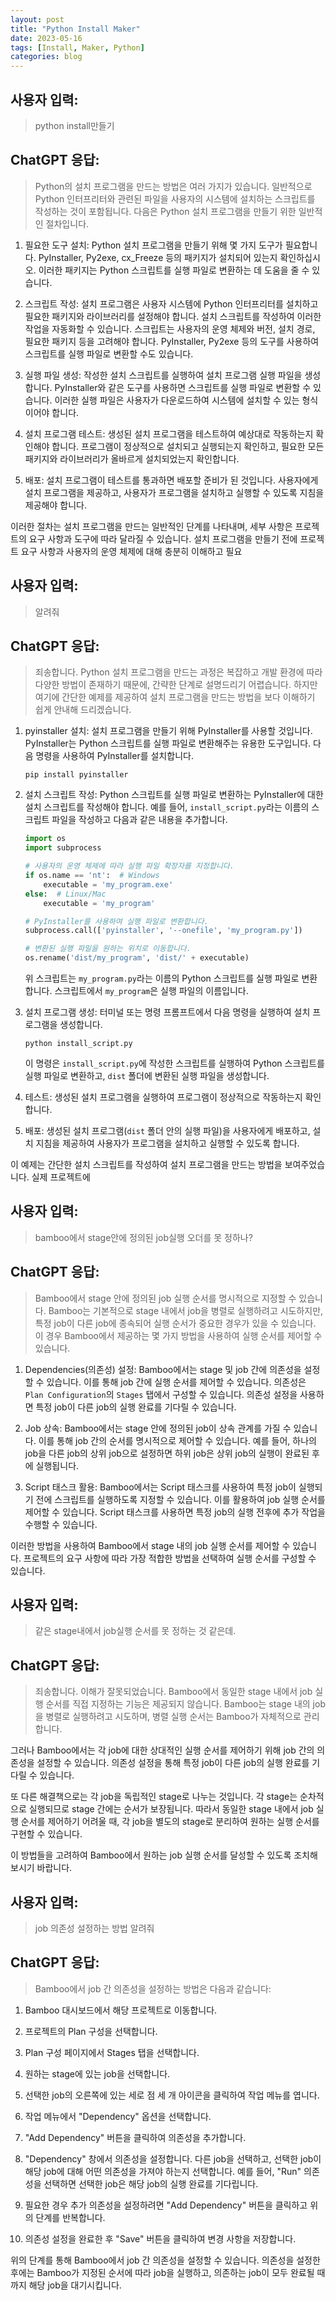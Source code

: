 ```yaml
---
layout: post
title: "Python Install Maker"
date: 2023-05-16
tags: [Install, Maker, Python]
categories: blog
---
```


## 사용자 입력:
> python install만들기

## ChatGPT 응답:
> Python의 설치 프로그램을 만드는 방법은 여러 가지가 있습니다. 일반적으로 Python 인터프리터와 관련된 파일을 사용자의 시스템에 설치하는 스크립트를 작성하는 것이 포함됩니다. 다음은 Python 설치 프로그램을 만들기 위한 일반적인 절차입니다.

1. 필요한 도구 설치: Python 설치 프로그램을 만들기 위해 몇 가지 도구가 필요합니다. PyInstaller, Py2exe, cx_Freeze 등의 패키지가 설치되어 있는지 확인하십시오. 이러한 패키지는 Python 스크립트를 실행 파일로 변환하는 데 도움을 줄 수 있습니다.

2. 스크립트 작성: 설치 프로그램은 사용자 시스템에 Python 인터프리터를 설치하고 필요한 패키지와 라이브러리를 설정해야 합니다. 설치 스크립트를 작성하여 이러한 작업을 자동화할 수 있습니다. 스크립트는 사용자의 운영 체제와 버전, 설치 경로, 필요한 패키지 등을 고려해야 합니다. PyInstaller, Py2exe 등의 도구를 사용하여 스크립트를 실행 파일로 변환할 수도 있습니다.

3. 실행 파일 생성: 작성한 설치 스크립트를 실행하여 설치 프로그램 실행 파일을 생성합니다. PyInstaller와 같은 도구를 사용하면 스크립트를 실행 파일로 변환할 수 있습니다. 이러한 실행 파일은 사용자가 다운로드하여 시스템에 설치할 수 있는 형식이어야 합니다.

4. 설치 프로그램 테스트: 생성된 설치 프로그램을 테스트하여 예상대로 작동하는지 확인해야 합니다. 프로그램이 정상적으로 설치되고 실행되는지 확인하고, 필요한 모든 패키지와 라이브러리가 올바르게 설치되었는지 확인합니다.

5. 배포: 설치 프로그램이 테스트를 통과하면 배포할 준비가 된 것입니다. 사용자에게 설치 프로그램을 제공하고, 사용자가 프로그램을 설치하고 실행할 수 있도록 지침을 제공해야 합니다.

이러한 절차는 설치 프로그램을 만드는 일반적인 단계를 나타내며, 세부 사항은 프로젝트의 요구 사항과 도구에 따라 달라질 수 있습니다. 설치 프로그램을 만들기 전에 프로젝트 요구 사항과 사용자의 운영 체제에 대해 충분히 이해하고 필요

## 사용자 입력:
> 알려줘

## ChatGPT 응답:
> 죄송합니다. Python 설치 프로그램을 만드는 과정은 복잡하고 개발 환경에 따라 다양한 방법이 존재하기 때문에, 간략한 단계로 설명드리기 어렵습니다. 하지만 여기에 간단한 예제를 제공하여 설치 프로그램을 만드는 방법을 보다 이해하기 쉽게 안내해 드리겠습니다.

1. pyinstaller 설치: 설치 프로그램을 만들기 위해 PyInstaller를 사용할 것입니다. PyInstaller는 Python 스크립트를 실행 파일로 변환해주는 유용한 도구입니다. 다음 명령을 사용하여 PyInstaller를 설치합니다.
   ```
   pip install pyinstaller
   ```

2. 설치 스크립트 작성: Python 스크립트를 실행 파일로 변환하는 PyInstaller에 대한 설치 스크립트를 작성해야 합니다. 예를 들어, `install_script.py`라는 이름의 스크립트 파일을 작성하고 다음과 같은 내용을 추가합니다.
   ```python
   import os
   import subprocess
   
   # 사용자의 운영 체제에 따라 실행 파일 확장자를 지정합니다.
   if os.name == 'nt':  # Windows
       executable = 'my_program.exe'
   else:  # Linux/Mac
       executable = 'my_program'
   
   # PyInstaller를 사용하여 실행 파일로 변환합니다.
   subprocess.call(['pyinstaller', '--onefile', 'my_program.py'])
   
   # 변환된 실행 파일을 원하는 위치로 이동합니다.
   os.rename('dist/my_program', 'dist/' + executable)
   ```

   위 스크립트는 `my_program.py`라는 이름의 Python 스크립트를 실행 파일로 변환합니다. 스크립트에서 `my_program`은 실행 파일의 이름입니다.

3. 설치 프로그램 생성: 터미널 또는 명령 프롬프트에서 다음 명령을 실행하여 설치 프로그램을 생성합니다.
   ```
   python install_script.py
   ```

   이 명령은 `install_script.py`에 작성한 스크립트를 실행하여 Python 스크립트를 실행 파일로 변환하고, `dist` 폴더에 변환된 실행 파일을 생성합니다.

4. 테스트: 생성된 설치 프로그램을 실행하여 프로그램이 정상적으로 작동하는지 확인합니다.

5. 배포: 생성된 설치 프로그램(`dist` 폴더 안의 실행 파일)을 사용자에게 배포하고, 설치 지침을 제공하여 사용자가 프로그램을 설치하고 실행할 수 있도록 합니다.

이 예제는 간단한 설치 스크립트를 작성하여 설치 프로그램을 만드는 방법을 보여주었습니다. 실제 프로젝트에

## 사용자 입력:
> bamboo에서 stage안에 정의된 job실행 오더를 못 정하나?

## ChatGPT 응답:
> Bamboo에서 stage 안에 정의된 job 실행 순서를 명시적으로 지정할 수 있습니다. Bamboo는 기본적으로 stage 내에서 job을 병렬로 실행하려고 시도하지만, 특정 job이 다른 job에 종속되어 실행 순서가 중요한 경우가 있을 수 있습니다. 이 경우 Bamboo에서 제공하는 몇 가지 방법을 사용하여 실행 순서를 제어할 수 있습니다.

1. Dependencies(의존성) 설정: Bamboo에서는 stage 및 job 간에 의존성을 설정할 수 있습니다. 이를 통해 job 간에 실행 순서를 제어할 수 있습니다. 의존성은 `Plan Configuration`의 `Stages` 탭에서 구성할 수 있습니다. 의존성 설정을 사용하면 특정 job이 다른 job의 실행 완료를 기다릴 수 있습니다.

2. Job 상속: Bamboo에서는 stage 안에 정의된 job이 상속 관계를 가질 수 있습니다. 이를 통해 job 간의 순서를 명시적으로 제어할 수 있습니다. 예를 들어, 하나의 job을 다른 job의 상위 job으로 설정하면 하위 job은 상위 job의 실행이 완료된 후에 실행됩니다.

3. Script 태스크 활용: Bamboo에서는 Script 태스크를 사용하여 특정 job이 실행되기 전에 스크립트를 실행하도록 지정할 수 있습니다. 이를 활용하여 job 실행 순서를 제어할 수 있습니다. Script 태스크를 사용하면 특정 job의 실행 전후에 추가 작업을 수행할 수 있습니다.

이러한 방법을 사용하여 Bamboo에서 stage 내의 job 실행 순서를 제어할 수 있습니다. 프로젝트의 요구 사항에 따라 가장 적합한 방법을 선택하여 실행 순서를 구성할 수 있습니다.

## 사용자 입력:
> 같은 stage내에서 job실행 순서를 못 정하는 것 같은데.

## ChatGPT 응답:
> 죄송합니다. 이해가 잘못되었습니다. Bamboo에서 동일한 stage 내에서 job 실행 순서를 직접 지정하는 기능은 제공되지 않습니다. Bamboo는 stage 내의 job을 병렬로 실행하려고 시도하며, 병렬 실행 순서는 Bamboo가 자체적으로 관리합니다.

그러나 Bamboo에서는 각 job에 대한 상대적인 실행 순서를 제어하기 위해 job 간의 의존성을 설정할 수 있습니다. 의존성 설정을 통해 특정 job이 다른 job의 실행 완료를 기다릴 수 있습니다.

또 다른 해결책으로는 각 job을 독립적인 stage로 나누는 것입니다. 각 stage는 순차적으로 실행되므로 stage 간에는 순서가 보장됩니다. 따라서 동일한 stage 내에서 job 실행 순서를 제어하기 어려울 때, 각 job을 별도의 stage로 분리하여 원하는 실행 순서를 구현할 수 있습니다.

이 방법들을 고려하여 Bamboo에서 원하는 job 실행 순서를 달성할 수 있도록 조치해 보시기 바랍니다.

## 사용자 입력:
> job 의존성 설정하는 방법 알려줘

## ChatGPT 응답:
> Bamboo에서 job 간 의존성을 설정하는 방법은 다음과 같습니다:

1. Bamboo 대시보드에서 해당 프로젝트로 이동합니다.

2. 프로젝트의 Plan 구성을 선택합니다.

3. Plan 구성 페이지에서 Stages 탭을 선택합니다.

4. 원하는 stage에 있는 job을 선택합니다.

5. 선택한 job의 오른쪽에 있는 세로 점 세 개 아이콘을 클릭하여 작업 메뉴를 엽니다.

6. 작업 메뉴에서 "Dependency" 옵션을 선택합니다.

7. "Add Dependency" 버튼을 클릭하여 의존성을 추가합니다.

8. "Dependency" 창에서 의존성을 설정합니다. 다른 job을 선택하고, 선택한 job이 해당 job에 대해 어떤 의존성을 가져야 하는지 선택합니다. 예를 들어, "Run" 의존성을 선택하면 선택한 job은 해당 job의 실행 완료를 기다립니다.

9. 필요한 경우 추가 의존성을 설정하려면 "Add Dependency" 버튼을 클릭하고 위의 단계를 반복합니다.

10. 의존성 설정을 완료한 후 "Save" 버튼을 클릭하여 변경 사항을 저장합니다.

위의 단계를 통해 Bamboo에서 job 간 의존성을 설정할 수 있습니다. 의존성을 설정한 후에는 Bamboo가 지정된 순서에 따라 job을 실행하고, 의존하는 job이 모두 완료될 때까지 해당 job을 대기시킵니다.

